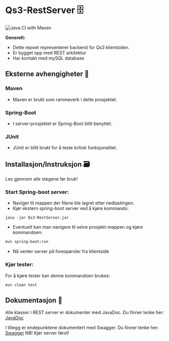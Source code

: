 # Qs3-RestServer 🗄️
![Java CI with Maven](https://github.com/IoT-Students/QS3-RestServer/actions/workflows/maven.yml/badge.svg)

**Generelt:**

- Dette repoet representerer backend for Qs3 klientsiden.
- Er bygget opp med REST arkitektur
- Har kontakt med mySQL database 

## Eksterne avhengigheter 🧱

### Maven
- Maven er brukt som rammeverk i dette prosjektet.

### Spring-Boot
- I server-prosjektet er Spring-Boot blitt benyttet. 

### JUnit
- JUnit er blitt brukt for å teste kritisk funksjonalitet.


## Installasjon/Instruksjon 🗃️

Les gjennom alle stegene før bruk!

### Start Spring-boot server:

- Naviger til mappen der filene ble lagret etter nedlastingen.
- Kjør ekstern spring-boot server ved å kjøre kommando:
```
java -jar Qs3-RestServer.jar
```
- Eventuelt kan man navigere til selve prosjekt-mappen og kjøre kommandoen:

```bash
mvn spring-boot:run 
```

- Nå venter server på forespørsler fra klientside

### Kjør tester:
For å kjøre tester kan denne kommandoen brukes:
```
mvn clean test
```

## Dokumentasjon 📰
Alle klasser i REST server er dokumenter med JavaDoc. Du finner lenke her: [JavaDoc](https://magnus-farstad.github.io/Qs3-Docs/)

I tillegg er endepunktene dokumentert med Swagger. Du finner lenke her: [Swagger](http://localhost:8085/swagger-ui.html) NB! Kjør server først!
